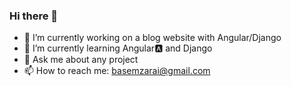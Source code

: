 ### Hi there 👋
- 🔭 I’m currently working on a blog website with Angular/Django
- 🌱 I’m currently learning Angular🅰️ and Django 
- 💬 Ask me about any project
- 📫 How to reach me: basemzarai@gmail.com

